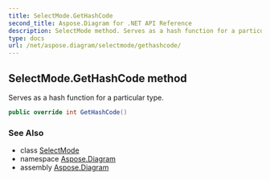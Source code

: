 ```yaml
---
title: SelectMode.GetHashCode
second_title: Aspose.Diagram for .NET API Reference
description: SelectMode method. Serves as a hash function for a particular type
type: docs
url: /net/aspose.diagram/selectmode/gethashcode/
---
```

## SelectMode.GetHashCode method

Serves as a hash function for a particular type.

```csharp
public override int GetHashCode()
```

### See Also

* class [SelectMode](../)
* namespace [Aspose.Diagram](../../selectmode/)
* assembly [Aspose.Diagram](../../../)


